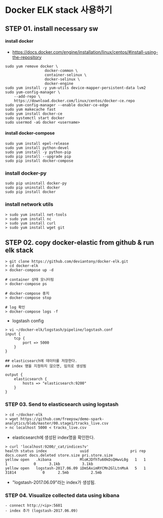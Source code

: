 # Docker ELK stack 사용하기

## STEP 01. install necessary sw
#### install docker
- https://docs.docker.com/engine/installation/linux/centos/#install-using-the-repository
```
sudo yum remove docker \
                  docker-common \
                  container-selinux \
                  docker-selinux \
                  docker-engine
sudo yum install -y yum-utils device-mapper-persistent-data lvm2
sudo yum-config-manager \
    --add-repo \
    https://download.docker.com/linux/centos/docker-ce.repo
sudo yum-config-manager --enable docker-ce-edge
sudo yum makecache fast
sudo yum install docker-ce
sudo systemctl start docker
sudo usermod -aG docker <username>
```

#### install docker-compose
```
sudo yum install epel-release
sudo yum install python-devel
sudo yum install -y python-pip
sudo pip install --upgrade pip
sudo pip install docker-compose
```

### install docker-py
```
sudo pip uninstall docker-py
sudo pip uninstall docker
sudo pip install docker
```

### install network utils
```
> sudo yum install net-tools
> sudo yum install nc
> sudo yum install curl
> sudo yum install wget git
```


## STEP 02. copy docker-elastic from github & run elk stack
```
> git clone https://github.com/deviantony/docker-elk.git
> cd docker-elk
> docker-compose up -d

# container 상태 모니터링
> docker-compose ps

# docker-compose 중지
> docker-compose stop

# log 확인
> docker-compose logs -f
```

- logstash config
```
> vi ~/docker-elk/logstash/pipeline/logstash.conf
input {
	tcp {
		port => 5000
	}
}

## elasticsearch에 데이터를 저장한다.
## index 명을 지정하지 않으면, 임의로 생성됨

output {
	elasticsearch {
		hosts => "elasticsearch:9200"
	}
}
```



### STEP 03. Send to elasticsearch using logstash
```
> cd ~/docker-elk
> wget https://github.com/freepsw/demo-spark-analytics/blob/master/00.stage1/tracks_live.csv
> nc localhost 5000 < tracks_live.csv
```
- elasticsearch에 생성된 index명을 확인한다.
```
> curl 'localhost:9200/_cat/indices?v'
health status index               uuid                   pri rep docs.count docs.deleted store.size pri.store.size
yellow open   .kibana             MloKJDfhTu60kDsQHwvL0g   1   1          1            0      3.1kb          3.1kb
yellow open   logstash-2017.06.09 iDmSAximRYCMn2GlLtnMsA   5   1      31814            0      2.5mb          2.5mb
```
- "logstash-2017.06.09"라는 index가 생성됨.

### STEP 04. Visualize collected data using kibana
```
- connect http://<ip>:5601
- index 추가 (logstash-2017.06.09)
```
